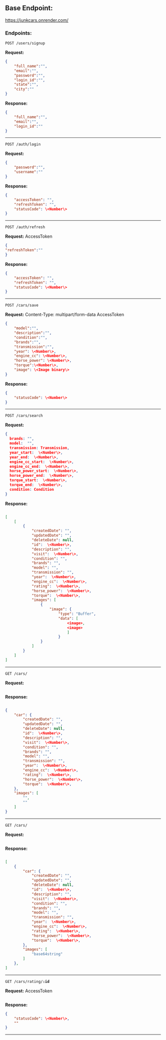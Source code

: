 ## Base Endpoint:
https://junkcars.onrender.com/

### Endpoints:

<code>POST /users/signup</code>

<strong>Request:</strong>

```json
{
	"full_name":"",
	"email":"",
	"password":"",
	"login_id":"",
	"state":"",
	"city":""
}
```



<Strong>Response:</Strong>

```json
{
	"full_name":"",
	"email":"",
	"login_id":""
}
```
<hr>

<code>POST /auth/login</code>

<strong>Request:</strong>
```json
{
	"password":"",
	"username":""
}
```
<Strong>Response:</Strong>
```json
{
	"accessToken": "",
	"refreshToken": "",
	"statusCode": \<Number\>
}
```
<hr>

<code>POST /auth/refresh</code>

<strong>Request:</strong>
AccessToken
```json
{
"refreshToken":""
}
```
<Strong>Response:</Strong>
```json
{
	"accessToken": "",
	"refreshToken": "",
	"statusCode": \<Number\>
}
```
<hr>

<code>POST /cars/save</code>

<strong>Request:</strong>
Content-Type: multipart/form-data
AccessToken
```json
{
	"model":"",
	"description":"",
	"condition":"",
	"brands":"",
	"transmission":"",
	"year": \<Number\>,
	"engine_cc": \<Number\>,
	"horse_power": \<Number\>,
	"torque":\<Number\>,
	"image": \<Image binary\>
}
```
<Strong>Response:</Strong>
```json
{
	"statusCode": \<Number\>
}
```
<hr>

<code>POST /cars/search</code>

<strong>Request:</strong>
```json
{
  brands: "",
  model:  "",
  transmission: Transmission,
  year_start:  \<Number\>,
  year_end:  \<Number\>,
  engine_cc_start:  \<Number\>,
  engine_cc_end:  \<Number\>,
  horse_power_start:  \<Number\>,
  horse_power_end:  \<Number\>,
  torque_start:  \<Number\>,
  torque_end:  \<Number\>,
  condition: Condition
}
```
<Strong>Response:</Strong>
```json

[
	[
		{
			"createdDate": "",
			"updatedDate": "",
			"deleteDate": null,
			"id":  \<Number\>,
			"description": "",
			"visit":  \<Number\>,
			"condition": "",
			"brands": "",
			"model": "",
			"transmission": "",
			"year":  \<Number\>,
			"engine_cc":  \<Number\>,
			"rating":  \<Number\>,
			"horse_power":  \<Number\>,
			"torque":  \<Number\>,
			"images": [
				{
					"image": {
						"type": "Buffer",
						"data": [
							<image>,
							<image>
							]
						}
				}
			]
		}
	]
]

```
<hr>

<code>GET /cars/<strong><id></strong></code>

<strong>Request:</strong>
```json

```
<Strong>Response:</Strong>
```json

{
	"car": {
		"createdDate": "",
		"updatedDate": "",
		"deleteDate": null,
		"id":  \<Number\>,
		"description": "",
		"visit":  \<Number\>,
		"condition": "",
		"brands": "",
		"model": "",
		"transmission": "",
		"year":  \<Number\>,
		"engine_cc":  \<Number\>,
		"rating":  \<Number\>,
		"horse_power":  \<Number\>,
		"torque":  \<Number\>,
	},
	"images": [
		"",
		""
	]
}

```
<hr>

<code>GET /cars/ </code>

<strong>Request:</strong>
```json

```
<Strong>Response:</Strong>
```json

[
	{
		"car": {
			"createdDate": "",
			"updatedDate": "",
			"deleteDate": null,
			"id":  \<Number\>,
			"description": "",
			"visit":  \<Number\>,
			"condition": "",
			"brands": "",
			"model": "",
			"transmission": "",
			"year":  \<Number\>,
			"engine_cc":  \<Number\>,
			"rating":  \<Number\>,
			"horse_power":  \<Number\>,
			"torque":  \<Number\>,
		},
		"images": [
			"base64string"
		]
	},
]
```
<hr>

<code>GET /cars/rating/<strong>:id</strong></code>

<strong>Request:</strong>
AccessToken
```json
```
<Strong>Response:</Strong>
```json
{
	"statusCode": \<Number\>,
	""
}
```
<hr>
